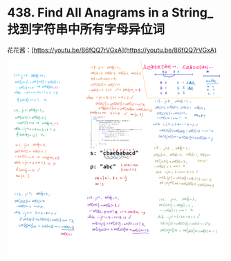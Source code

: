 # 438. Find All Anagrams in a String_找到字符串中所有字母异位词

花花酱：[https://youtu.be/86fQQ7rVGxA](https://youtu.be/86fQQ7rVGxA)



![solve](https://raw.githubusercontent.com/KimmiGYH/LeetCode_Notes_Public/master/Section05_Solutions/0438_Find%20All%20Anagrams%20in%20a%20String_%E6%89%BE%E5%88%B0%E5%AD%97%E7%AC%A6%E4%B8%B2%E4%B8%AD%E6%89%80%E6%9C%89%E5%AD%97%E6%AF%8D%E5%BC%82%E4%BD%8D%E8%AF%8D/solve.png)